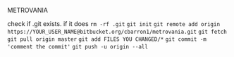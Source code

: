 METROVANIA


check if .git exists.
if it does `rm -rf .git`
`git init`
`git remote add origin https://YOUR_USER_NAME@bitbucket.org/cbarron1/metrovania.git`
`git fetch`
`git pull origin master`
`git add FILES YOU CHANGED/*`
`git commit -m 'comment the commit'`
`git push -u origin --all`
